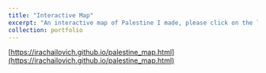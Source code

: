 ```yaml
---
title: "Interactive Map"
excerpt: "An interactive map of Palestine I made, please click on the link "Interactive Map"(the title)<br/><img src='/images/pal_polygons.png'>"
collection: portfolio
---
```


[https://irachailovich.github.io/palestine_map.html](https://irachailovich.github.io/palestine_map.html)



